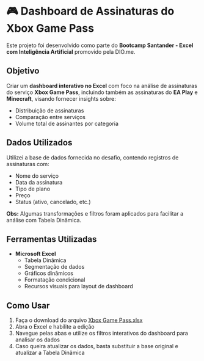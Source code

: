 # 🎮 Dashboard de Assinaturas do Xbox Game Pass

Este projeto foi desenvolvido como parte do **Bootcamp Santander - Excel com Inteligência Artificial** promovido pela DIO.me.

## Objetivo

Criar um **dashboard interativo no Excel** com foco na análise de assinaturas do serviço **Xbox Game Pass**, incluindo também as assinaturas do **EA Play** e **Minecraft**, visando fornecer insights sobre:

- Distribuição de assinaturas
- Comparação entre serviços
- Volume total de assinantes por categoria

## Dados Utilizados

Utilizei a base de dados fornecida no desafio, contendo registros de assinaturas com:

- Nome do serviço
- Data da assinatura
- Tipo de plano
- Preço
- Status (ativo, cancelado, etc.)

**Obs:** Algumas transformações e filtros foram aplicados para facilitar a análise com Tabela Dinâmica.

## Ferramentas Utilizadas

- **Microsoft Excel**
  - Tabela Dinâmica
  - Segmentação de dados
  - Gráficos dinâmicos
  - Formatação condicional
  - Recursos visuais para layout de dashboard

## Como Usar

1. Faça o download do arquivo [Xbox Game Pass.xlsx](./Xbox%20Game%20Pass.xlsx)
2. Abra o Excel e habilite a edição
3. Navegue pelas abas e utilize os filtros interativos do dashboard para analisar os dados
4. Caso queira atualizar os dados, basta substituir a base original e atualizar a Tabela Dinâmica
